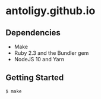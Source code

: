 antoligy.github.io
==================

## Dependencies

 - Make
 - Ruby 2.3 and the Bundler gem
 - NodeJS 10 and Yarn
 
## Getting Started

`$ make`

